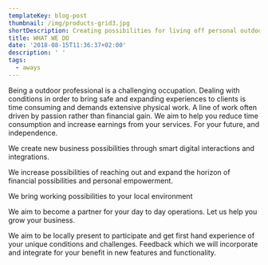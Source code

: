 ```yaml
---
templateKey: blog-post
thumbnail: /img/products-grid3.jpg
shortDescription: Creating possibilities for living off personal outdoor skills
title: WHAT WE DO
date: '2018-08-15T11:36:37+02:00'
description: ' '
tags:
  - aways
---
```

Being a outdoor professional is a challenging occupation. Dealing with conditions in order to bring safe and expanding experiences to clients is time consuming and demands extensive physical work. A line of work often driven by passion rather than financial gain. We aim to help you reduce time consumption and increase earnings from your services. For your future, and independence.

We create new business possibilities through smart digital interactions and integrations.

We increase possibilities of reaching out and expand the horizon of financial possibilities and personal empowerment. 

We bring working possibilities to your local environment

We aim to become a partner for your day to day operations. Let us help you grow your business. 

We aim to be locally present to participate and get first hand experience of your unique conditions and challenges. Feedback which we will incorporate and integrate for your benefit in new features and functionality.
